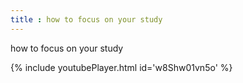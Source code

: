 ```yaml
---
title : how to focus on your study
---
```


how to focus on your study



{% include youtubePlayer.html id='w8Shw01vn5o' %}
